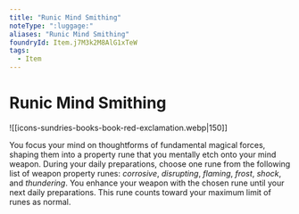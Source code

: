 ```yaml
---
title: "Runic Mind Smithing"
noteType: ":luggage:"
aliases: "Runic Mind Smithing"
foundryId: Item.j7M3k2M8AlG1xTeW
tags:
  - Item
---
```


# Runic Mind Smithing
![[icons-sundries-books-book-red-exclamation.webp|150]]

You focus your mind on thoughtforms of fundamental magical forces, shaping them into a property rune that you mentally etch onto your mind weapon. During your daily preparations, choose one rune from the following list of weapon property runes: _corrosive_, _disrupting_, _flaming_, _frost_, _shock_, and _thundering_. You enhance your weapon with the chosen rune until your next daily preparations. This rune counts toward your maximum limit of runes as normal.
